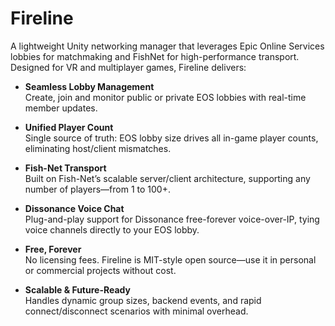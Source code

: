 # Fireline

A lightweight Unity networking manager that leverages Epic Online Services lobbies for matchmaking and FishNet for high-performance transport. Designed for VR and multiplayer games, Fireline delivers:

- **Seamless Lobby Management**  
  Create, join and monitor public or private EOS lobbies with real-time member updates.

- **Unified Player Count**  
  Single source of truth: EOS lobby size drives all in-game player counts, eliminating host/client mismatches.

- **Fish-Net Transport**  
  Built on Fish-Net’s scalable server/client architecture, supporting any number of players—from 1 to 100+.

- **Dissonance Voice Chat**  
  Plug-and-play support for Dissonance free-forever voice-over-IP, tying voice channels directly to your EOS lobby.

- **Free, Forever**  
  No licensing fees. Fireline is MIT-style open source—use it in personal or commercial projects without cost.

- **Scalable & Future-Ready**  
  Handles dynamic group sizes, backend events, and rapid connect/disconnect scenarios with minimal overhead.
